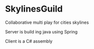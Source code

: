 # SkylinesGuild
Collaborative multi play for cities skylines

Server is build ing java using Spring


Client is a C# assembly 
